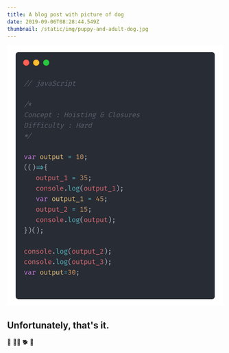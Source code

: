 ```yaml
---
title: A blog post with picture of dog
date: 2019-09-06T08:28:44.549Z
thumbnail: /static/img/puppy-and-adult-dog.jpg
---
```

![m](/public/images/carbon-24.png "hhjjj")

## Unfortunately, that's it.

🦮 🐕‍🦺 🐕 🐩
